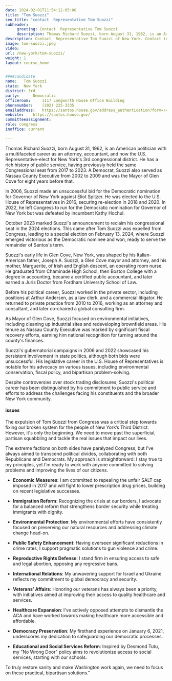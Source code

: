 ```yaml
---
date: 2024-02-01T11:54:12-05:00
title: "Tom Suozzi"
seo_title: "contact  Representative Tom Suozzi"
subheader:
     greeting: Contact  Representative Tom Suozzi 
     description: Thomas Richard Suozzi, born August 31, 1962, is an American politician with a multifaceted career as an attorney, accountant, and now the U.S. Representative-elect for New York's 3rd congressional district. 
description: Contact  Representative Tom Suozzi of New York. Contact information for Tom Suozzi includes email address, phone number, and mailing address.
image: tom-suozzi.jpeg
video: 
url: /new-york/tom-suozzi/
weight: 1
layout: course_home


####candidate
name:	Tom Suozzi
state:	New York
district: 3rd
party:		Democratic
officeroom:		1117 Longworth House Office Building
phonenumber:	(202) 225-3335
emailaddress:	https://santos.house.gov/address_authentication?form=/contact
website:	https://santos.house.gov/
committeeassignment: 
role: congress
inoffice: current

---
```


Thomas Richard Suozzi, born August 31, 1962, is an American politician with a multifaceted career as an attorney, accountant, and now the U.S. Representative-elect for New York's 3rd congressional district. He has a rich history of public service, having previously held the same Congressional seat from 2017 to 2023. A Democrat, Suozzi also served as Nassau County Executive from 2002 to 2009 and was the Mayor of Glen Cove for eight years before that.

In 2006, Suozzi made an unsuccessful bid for the Democratic nomination for Governor of New York against Eliot Spitzer. He was elected to the U.S. House of Representatives in 2016, securing re-election in 2018 and 2020. In 2022, he left Congress to run for the Democratic nomination for Governor of New York but was defeated by incumbent Kathy Hochul.

October 2023 marked Suozzi's announcement to reclaim his  congressional seat in the 2024 elections. This came after Tom Suozzi was expelled from Congress, leading to a special election on February 13, 2024, where Suozzi emerged victorious as the Democratic nominee and won, ready to serve the remainder of Santos's term.

Suozzi's early life in Glen Cove, New York, was shaped by his Italian-American father, Joseph A. Suozzi, a  Glen Cove mayor and attorney, and his mother, Marguerite, of Irish and English descent, an operating room nurse. He graduated from Chaminade High School, then Boston College with a degree in accounting, became a certified public accountant, and later earned a Juris Doctor from Fordham University School of Law.

Before his political career, Suozzi worked in the private sector, including positions at Arthur Andersen, as a law clerk, and a commercial litigator. He returned to private practice from 2010 to 2016, working as an attorney and consultant, and later co-chaired a global consulting firm.

As Mayor of Glen Cove, Suozzi focused on environmental initiatives, including cleaning up industrial sites and redeveloping brownfield areas. His tenure as Nassau County Executive was marked by significant fiscal recovery efforts, earning him national recognition for turning around the county's finances.

Suozzi's gubernatorial campaigns in 2006 and 2022 showcased his persistent involvement in state politics, although both bids were unsuccessful. His legislative career in the U.S. House of Representatives is notable for his advocacy on various issues, including environmental conservation, fiscal policy, and bipartisan problem-solving.

Despite controversies over stock trading disclosures, Suozzi's political career has been distinguished by his commitment to public service and efforts to address the challenges facing his constituents and the broader New York community.
#### issues

The expulsion of Tom Suozzi from Congress was a critical step towards fixing our broken system for the people of New York’s Third District. However, it's only the beginning. We need to move past the superficial, partisan squabbling and tackle the real issues that impact our lives.

The extreme factions on both sides have paralyzed Congress, but I've always aimed to transcend political divides, collaborating with both Republicans and Democrats. My approach is straightforward: I stay true to my principles, yet I'm ready to work with anyone committed to solving problems and improving the lives of our citizens.



- **Economic Measures**: I am committed to repealing the unfair SALT cap imposed in 2017 and will fight to lower prescription drug prices, building on recent legislative successes.

- **Immigration Reform**: Recognizing the crisis at our borders, I advocate for a balanced reform that strengthens border security while treating immigrants with dignity.

- **Environmental Protection**: My environmental efforts have consistently focused on preserving our natural resources and addressing climate change head-on.

- **Public Safety Enhancement**: Having overseen significant reductions in crime rates, I support pragmatic solutions to gun violence and crime.

- **Reproductive Rights Defense**: I stand firm in ensuring access to safe and legal abortion, opposing any regressive bans.

- **International Relations**: My unwavering support for Israel and Ukraine reflects my commitment to global democracy and security.

- **Veterans’ Affairs**: Honoring our veterans has always been a priority, with initiatives aimed at improving their access to quality healthcare and services.

- **Healthcare Expansion**: I've actively opposed attempts to dismantle the ACA and have worked towards making healthcare more accessible and affordable.

- **Democracy Preservation**: My firsthand experience on January 6, 2021, underscores my dedication to safeguarding our democratic processes.

- **Educational and Social Services Reform**: Inspired by Desmond Tutu, my "No Wrong Door" policy aims to revolutionize access to social services, starting with our schools.

To truly restore sanity and make Washington work again, we need to focus on these practical, bipartisan solutions."